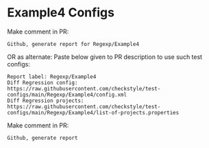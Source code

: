 # Example4 Configs
Make comment in PR:
```
Github, generate report for Regexp/Example4
```
OR as alternate:
Paste below given to PR description to use such test configs:
```
Report label: Regexp/Example4
Diff Regression config: https://raw.githubusercontent.com/checkstyle/test-configs/main/Regexp/Example4/config.xml
Diff Regression projects: https://raw.githubusercontent.com/checkstyle/test-configs/main/Regexp/Example4/list-of-projects.properties
```
Make comment in PR:
```
Github, generate report
```

